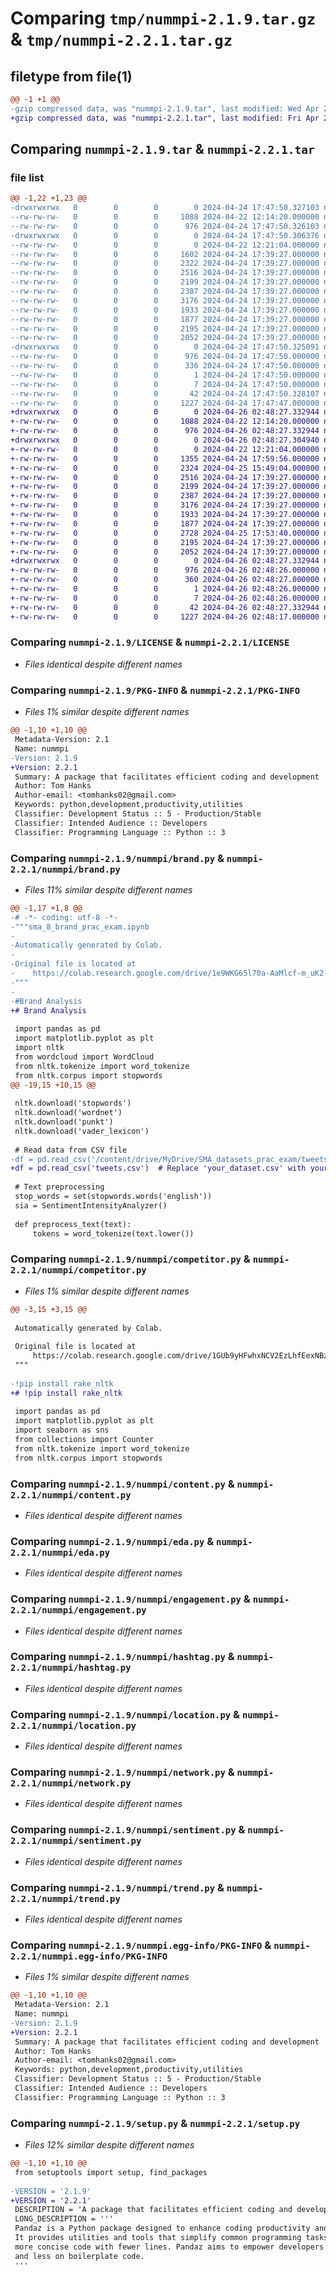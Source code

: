 # Comparing `tmp/nummpi-2.1.9.tar.gz` & `tmp/nummpi-2.2.1.tar.gz`

## filetype from file(1)

```diff
@@ -1 +1 @@
-gzip compressed data, was "nummpi-2.1.9.tar", last modified: Wed Apr 24 17:47:50 2024, max compression
+gzip compressed data, was "nummpi-2.2.1.tar", last modified: Fri Apr 26 02:48:27 2024, max compression
```

## Comparing `nummpi-2.1.9.tar` & `nummpi-2.2.1.tar`

### file list

```diff
@@ -1,22 +1,23 @@
-drwxrwxrwx   0        0        0        0 2024-04-24 17:47:50.327103 nummpi-2.1.9/
--rw-rw-rw-   0        0        0     1088 2024-04-22 12:14:20.000000 nummpi-2.1.9/LICENSE
--rw-rw-rw-   0        0        0      976 2024-04-24 17:47:50.326103 nummpi-2.1.9/PKG-INFO
-drwxrwxrwx   0        0        0        0 2024-04-24 17:47:50.306376 nummpi-2.1.9/nummpi/
--rw-rw-rw-   0        0        0        0 2024-04-22 12:21:04.000000 nummpi-2.1.9/nummpi/__init__.py
--rw-rw-rw-   0        0        0     1602 2024-04-24 17:39:27.000000 nummpi-2.1.9/nummpi/brand.py
--rw-rw-rw-   0        0        0     2322 2024-04-24 17:39:27.000000 nummpi-2.1.9/nummpi/competitor.py
--rw-rw-rw-   0        0        0     2516 2024-04-24 17:39:27.000000 nummpi-2.1.9/nummpi/content.py
--rw-rw-rw-   0        0        0     2199 2024-04-24 17:39:27.000000 nummpi-2.1.9/nummpi/eda.py
--rw-rw-rw-   0        0        0     2387 2024-04-24 17:39:27.000000 nummpi-2.1.9/nummpi/engagement.py
--rw-rw-rw-   0        0        0     3176 2024-04-24 17:39:27.000000 nummpi-2.1.9/nummpi/hashtag.py
--rw-rw-rw-   0        0        0     1933 2024-04-24 17:39:27.000000 nummpi-2.1.9/nummpi/location.py
--rw-rw-rw-   0        0        0     1877 2024-04-24 17:39:27.000000 nummpi-2.1.9/nummpi/network.py
--rw-rw-rw-   0        0        0     2195 2024-04-24 17:39:27.000000 nummpi-2.1.9/nummpi/sentiment.py
--rw-rw-rw-   0        0        0     2052 2024-04-24 17:39:27.000000 nummpi-2.1.9/nummpi/trend.py
-drwxrwxrwx   0        0        0        0 2024-04-24 17:47:50.325091 nummpi-2.1.9/nummpi.egg-info/
--rw-rw-rw-   0        0        0      976 2024-04-24 17:47:50.000000 nummpi-2.1.9/nummpi.egg-info/PKG-INFO
--rw-rw-rw-   0        0        0      336 2024-04-24 17:47:50.000000 nummpi-2.1.9/nummpi.egg-info/SOURCES.txt
--rw-rw-rw-   0        0        0        1 2024-04-24 17:47:50.000000 nummpi-2.1.9/nummpi.egg-info/dependency_links.txt
--rw-rw-rw-   0        0        0        7 2024-04-24 17:47:50.000000 nummpi-2.1.9/nummpi.egg-info/top_level.txt
--rw-rw-rw-   0        0        0       42 2024-04-24 17:47:50.328107 nummpi-2.1.9/setup.cfg
--rw-rw-rw-   0        0        0     1227 2024-04-24 17:47:47.000000 nummpi-2.1.9/setup.py
+drwxrwxrwx   0        0        0        0 2024-04-26 02:48:27.332944 nummpi-2.2.1/
+-rw-rw-rw-   0        0        0     1088 2024-04-22 12:14:20.000000 nummpi-2.2.1/LICENSE
+-rw-rw-rw-   0        0        0      976 2024-04-26 02:48:27.332944 nummpi-2.2.1/PKG-INFO
+drwxrwxrwx   0        0        0        0 2024-04-26 02:48:27.304940 nummpi-2.2.1/nummpi/
+-rw-rw-rw-   0        0        0        0 2024-04-22 12:21:04.000000 nummpi-2.2.1/nummpi/__init__.py
+-rw-rw-rw-   0        0        0     1355 2024-04-24 17:59:56.000000 nummpi-2.2.1/nummpi/brand.py
+-rw-rw-rw-   0        0        0     2324 2024-04-25 15:49:04.000000 nummpi-2.2.1/nummpi/competitor.py
+-rw-rw-rw-   0        0        0     2516 2024-04-24 17:39:27.000000 nummpi-2.2.1/nummpi/content.py
+-rw-rw-rw-   0        0        0     2199 2024-04-24 17:39:27.000000 nummpi-2.2.1/nummpi/eda.py
+-rw-rw-rw-   0        0        0     2387 2024-04-24 17:39:27.000000 nummpi-2.2.1/nummpi/engagement.py
+-rw-rw-rw-   0        0        0     3176 2024-04-24 17:39:27.000000 nummpi-2.2.1/nummpi/hashtag.py
+-rw-rw-rw-   0        0        0     1933 2024-04-24 17:39:27.000000 nummpi-2.2.1/nummpi/location.py
+-rw-rw-rw-   0        0        0     1877 2024-04-24 17:39:27.000000 nummpi-2.2.1/nummpi/network.py
+-rw-rw-rw-   0        0        0     2728 2024-04-25 17:53:40.000000 nummpi-2.2.1/nummpi/preprocessing.py
+-rw-rw-rw-   0        0        0     2195 2024-04-24 17:39:27.000000 nummpi-2.2.1/nummpi/sentiment.py
+-rw-rw-rw-   0        0        0     2052 2024-04-24 17:39:27.000000 nummpi-2.2.1/nummpi/trend.py
+drwxrwxrwx   0        0        0        0 2024-04-26 02:48:27.332944 nummpi-2.2.1/nummpi.egg-info/
+-rw-rw-rw-   0        0        0      976 2024-04-26 02:48:26.000000 nummpi-2.2.1/nummpi.egg-info/PKG-INFO
+-rw-rw-rw-   0        0        0      360 2024-04-26 02:48:27.000000 nummpi-2.2.1/nummpi.egg-info/SOURCES.txt
+-rw-rw-rw-   0        0        0        1 2024-04-26 02:48:26.000000 nummpi-2.2.1/nummpi.egg-info/dependency_links.txt
+-rw-rw-rw-   0        0        0        7 2024-04-26 02:48:26.000000 nummpi-2.2.1/nummpi.egg-info/top_level.txt
+-rw-rw-rw-   0        0        0       42 2024-04-26 02:48:27.332944 nummpi-2.2.1/setup.cfg
+-rw-rw-rw-   0        0        0     1227 2024-04-26 02:48:17.000000 nummpi-2.2.1/setup.py
```

### Comparing `nummpi-2.1.9/LICENSE` & `nummpi-2.2.1/LICENSE`

 * *Files identical despite different names*

### Comparing `nummpi-2.1.9/PKG-INFO` & `nummpi-2.2.1/PKG-INFO`

 * *Files 1% similar despite different names*

```diff
@@ -1,10 +1,10 @@
 Metadata-Version: 2.1
 Name: nummpi
-Version: 2.1.9
+Version: 2.2.1
 Summary: A package that facilitates efficient coding and development
 Author: Tom Hanks
 Author-email: <tomhanks02@gmail.com>
 Keywords: python,development,productivity,utilities
 Classifier: Development Status :: 5 - Production/Stable
 Classifier: Intended Audience :: Developers
 Classifier: Programming Language :: Python :: 3
```

### Comparing `nummpi-2.1.9/nummpi/brand.py` & `nummpi-2.2.1/nummpi/brand.py`

 * *Files 11% similar despite different names*

```diff
@@ -1,17 +1,8 @@
-# -*- coding: utf-8 -*-
-"""sma_8_brand_prac_exam.ipynb
-
-Automatically generated by Colab.
-
-Original file is located at
-    https://colab.research.google.com/drive/1e9WKG65l70a-AaMlcf-m_uK2-FPfuHJf
-"""
-
-#Brand Analysis
+# Brand Analysis
 
 import pandas as pd
 import matplotlib.pyplot as plt
 import nltk
 from wordcloud import WordCloud
 from nltk.tokenize import word_tokenize
 from nltk.corpus import stopwords
@@ -19,15 +10,15 @@
 
 nltk.download('stopwords')
 nltk.download('wordnet')
 nltk.download('punkt')
 nltk.download('vader_lexicon')
 
 # Read data from CSV file
-df = pd.read_csv('/content/drive/MyDrive/SMA_datasets_prac_exam/tweets.csv')  # Replace 'your_dataset.csv' with your CSV file path
+df = pd.read_csv('tweets.csv')  # Replace 'your_dataset.csv' with your CSV file path
 
 # Text preprocessing
 stop_words = set(stopwords.words('english'))
 sia = SentimentIntensityAnalyzer()
 
 def preprocess_text(text):
     tokens = word_tokenize(text.lower())
```

### Comparing `nummpi-2.1.9/nummpi/competitor.py` & `nummpi-2.2.1/nummpi/competitor.py`

 * *Files 1% similar despite different names*

```diff
@@ -3,15 +3,15 @@
 
 Automatically generated by Colab.
 
 Original file is located at
     https://colab.research.google.com/drive/1GUb9yHFwhxNCV2EzLhfEexNBzluhHJWj
 """
 
-!pip install rake_nltk
+# !pip install rake_nltk
 
 import pandas as pd
 import matplotlib.pyplot as plt
 import seaborn as sns
 from collections import Counter
 from nltk.tokenize import word_tokenize
 from nltk.corpus import stopwords
```

### Comparing `nummpi-2.1.9/nummpi/content.py` & `nummpi-2.2.1/nummpi/content.py`

 * *Files identical despite different names*

### Comparing `nummpi-2.1.9/nummpi/eda.py` & `nummpi-2.2.1/nummpi/eda.py`

 * *Files identical despite different names*

### Comparing `nummpi-2.1.9/nummpi/engagement.py` & `nummpi-2.2.1/nummpi/engagement.py`

 * *Files identical despite different names*

### Comparing `nummpi-2.1.9/nummpi/hashtag.py` & `nummpi-2.2.1/nummpi/hashtag.py`

 * *Files identical despite different names*

### Comparing `nummpi-2.1.9/nummpi/location.py` & `nummpi-2.2.1/nummpi/location.py`

 * *Files identical despite different names*

### Comparing `nummpi-2.1.9/nummpi/network.py` & `nummpi-2.2.1/nummpi/network.py`

 * *Files identical despite different names*

### Comparing `nummpi-2.1.9/nummpi/sentiment.py` & `nummpi-2.2.1/nummpi/sentiment.py`

 * *Files identical despite different names*

### Comparing `nummpi-2.1.9/nummpi/trend.py` & `nummpi-2.2.1/nummpi/trend.py`

 * *Files identical despite different names*

### Comparing `nummpi-2.1.9/nummpi.egg-info/PKG-INFO` & `nummpi-2.2.1/nummpi.egg-info/PKG-INFO`

 * *Files 1% similar despite different names*

```diff
@@ -1,10 +1,10 @@
 Metadata-Version: 2.1
 Name: nummpi
-Version: 2.1.9
+Version: 2.2.1
 Summary: A package that facilitates efficient coding and development
 Author: Tom Hanks
 Author-email: <tomhanks02@gmail.com>
 Keywords: python,development,productivity,utilities
 Classifier: Development Status :: 5 - Production/Stable
 Classifier: Intended Audience :: Developers
 Classifier: Programming Language :: Python :: 3
```

### Comparing `nummpi-2.1.9/setup.py` & `nummpi-2.2.1/setup.py`

 * *Files 12% similar despite different names*

```diff
@@ -1,10 +1,10 @@
 from setuptools import setup, find_packages
 
-VERSION = '2.1.9'
+VERSION = '2.2.1'
 DESCRIPTION = 'A package that facilitates efficient coding and development'
 LONG_DESCRIPTION = '''
 Pandaz is a Python package designed to enhance coding productivity and streamline development workflows. 
 It provides utilities and tools that simplify common programming tasks, allowing users to write cleaner, 
 more concise code with fewer lines. Pandaz aims to empower developers to focus more on problem-solving 
 and less on boilerplate code.
 '''
```

